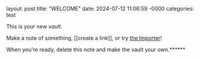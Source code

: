 layout: post
title: "WELCOME"
date: 2024-07-12 11:06:59 -0000
categories: test

This is your new *vault*.

Make a note of something, [[create a link]], or try [the Importer](https://help.obsidian.md/Plugins/Importer)!

When you're ready, delete this note and make the vault your own.******
